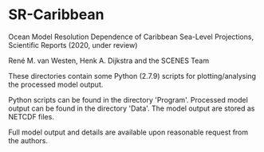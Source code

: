 # SR-Caribbean

Ocean Model Resolution Dependence of Caribbean Sea-Level Projections, Scientific Reports (2020, under review)

René M. van Westen, Henk A. Dijkstra and the SCENES Team

These directories contain some Python (2.7.9) scripts for plotting/analysing the processed model output.

Python scripts can be found in the directory 'Program'.
Processed model output can be found in the directory 'Data'.
The model output are stored as NETCDF files. 

Full model output and details are available upon reasonable request from the authors.
